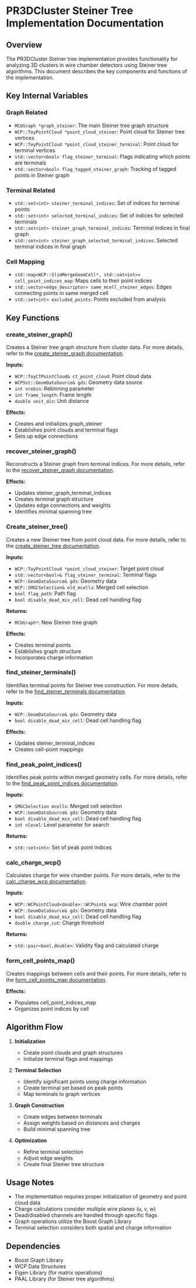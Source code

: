 # PR3DCluster Steiner Tree Implementation Documentation

## Overview
The PR3DCluster Steiner tree implementation provides functionality for analyzing 3D clusters in wire chamber detectors using Steiner tree algorithms. This document describes the key components and functions of the implementation.

## Key Internal Variables

### Graph Related
- `MCUGraph *graph_steiner`: The main Steiner tree graph structure
- `WCP::ToyPointCloud *point_cloud_steiner`: Point cloud for Steiner tree vertices
- `WCP::ToyPointCloud *point_cloud_steiner_terminal`: Point cloud for terminal vertices
- `std::vector<bool> flag_steiner_terminal`: Flags indicating which points are terminals
- `std::vector<bool> flag_tagged_steiner_graph`: Tracking of tagged points in Steiner graph

### Terminal Related
- `std::set<int> steiner_terminal_indices`: Set of indices for terminal points
- `std::set<int> selected_terminal_indices`: Set of indices for selected terminals
- `std::set<int> steiner_graph_terminal_indices`: Terminal indices in final graph
- `std::set<int> steiner_graph_selected_terminal_indices`: Selected terminal indices in final graph

### Cell Mapping
- `std::map<WCP::SlimMergeGeomCell*, std::set<int>> cell_point_indices_map`: Maps cells to their point indices
- `std::vector<edge_descriptor> same_mcell_steiner_edges`: Edges connecting points in same merged cell
- `std::set<int> excluded_points`: Points excluded from analysis

## Key Functions

### create_steiner_graph()
Creates a Steiner tree graph structure from cluster data. For more details, refer to the [create_steiner_graph documentation](./steiner/create_steiner_graph.md).

**Inputs:**
- `WCP::ToyCTPointCloud& ct_point_cloud`: Point cloud data
- `WCPSst::GeomDataSource& gds`: Geometry data source
- `int nrebin`: Rebinning parameter
- `int frame_length`: Frame length
- `double unit_dis`: Unit distance

**Effects:**
- Creates and initializes graph_steiner
- Establishes point clouds and terminal flags
- Sets up edge connections

### recover_steiner_graph()
Reconstructs a Steiner graph from terminal indices. For more details, refer to the [recover_steiner_graph documentation](./steiner/recover_steiner_graph.md).

**Effects:**
- Updates steiner_graph_terminal_indices
- Creates terminal graph structure
- Updates edge connections and weights
- Identifies minimal spanning tree

### Create_steiner_tree()
Creates a new Steiner tree from point cloud data. For more details, refer to the [create_steiner_tree documentation](./steiner/create_steiner_tree.md).

**Inputs:**
- `WCP::ToyPointCloud *point_cloud_steiner`: Target point cloud
- `std::vector<bool>& flag_steiner_terminal`: Terminal flags
- `WCP::GeomDataSource& gds`: Geometry data
- `WCP::SMGCSelection& old_mcells`: Merged cell selection
- `bool flag_path`: Path flag
- `bool disable_dead_mix_cell`: Dead cell handling flag

**Returns:**
- `MCUGraph*`: New Steiner tree graph

**Effects:**
- Creates terminal points
- Establishes graph structure
- Incorporates charge information

### find_steiner_terminals()
Identifies terminal points for Steiner tree construction. For more details, refer to the [find_steiner_terminals documentation](./steiner/find_steiner_terminals.md).

**Inputs:**
- `WCP::GeomDataSource& gds`: Geometry data
- `bool disable_dead_mix_cell`: Dead cell handling flag

**Effects:**
- Updates steiner_terminal_indices
- Creates cell-point mappings

### find_peak_point_indices()
Identifies peak points within merged geometry cells. For more details, refer to the [find_peak_point_indices documentation](./steiner/find_peak_point_indices.md).

**Inputs:**
- `SMGCSelection mcells`: Merged cell selection
- `WCP::GeomDataSource& gds`: Geometry data
- `bool disable_dead_mix_cell`: Dead cell handling flag
- `int nlevel`: Level parameter for search

**Returns:**
- `std::set<int>`: Set of peak point indices

### calc_charge_wcp()
Calculates charge for wire chamber points. For more details, refer to the [calc_charge_wcp documentation](./steiner/calc_charge_wcp.md).

**Inputs:**
- `WCP::WCPointCloud<double>::WCPoint& wcp`: Wire chamber point
- `WCP::GeomDataSource& gds`: Geometry data
- `bool disable_dead_mix_cell`: Dead cell handling flag
- `double charge_cut`: Charge threshold

**Returns:**
- `std::pair<bool,double>`: Validity flag and calculated charge

### form_cell_points_map()
Creates mappings between cells and their points. For more details, refer to the [form_cell_points_map documentation](./steiner/form_cell_points_map.md).


**Effects:**
- Populates cell_point_indices_map
- Organizes point indices by cell

## Algorithm Flow
1. **Initialization**
   - Create point clouds and graph structures
   - Initialize terminal flags and mappings

2. **Terminal Selection**
   - Identify significant points using charge information
   - Create terminal set based on peak points
   - Map terminals to graph vertices

3. **Graph Construction**
   - Create edges between terminals
   - Assign weights based on distances and charges
   - Build minimal spanning tree

4. **Optimization**
   - Refine terminal selection
   - Adjust edge weights
   - Create final Steiner tree structure

## Usage Notes
- The implementation requires proper initialization of geometry and point cloud data
- Charge calculations consider multiple wire planes (u, v, w)
- Dead/disabled channels are handled through specific flags
- Graph operations utilize the Boost Graph Library
- Terminal selection considers both spatial and charge information

## Dependencies
- Boost Graph Library
- WCP Data Structures
- Eigen Library (for matrix operations)
- PAAL Library (for Steiner tree algorithms)